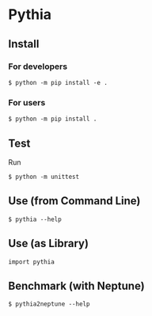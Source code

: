 # Pythia

## Install

### For developers

```
$ python -m pip install -e .
```

### For users

```
$ python -m pip install .
```

## Test

Run

```
$ python -m unittest
```

## Use (from Command Line)

```
$ pythia --help
```

## Use (as Library)

```
import pythia
```

## Benchmark (with Neptune)

```
$ pythia2neptune --help
```
